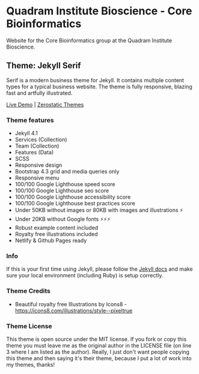 # Quadram Institute Bioscience - Core Bioinformatics

Website for the Core Bioinformatics group at the Quadram Institute Bioscience.

## Theme: Jekyll Serif

Serif is a modern business theme for Jekyll. It contains multiple content types for a typical business website. The theme is fully responsive, blazing fast and artfully illustrated.

[Live Demo](https://jekyll-serif.netlify.app/) | 
[Zerostatic Themes](https://www.zerostatic.io)

### Theme features

- Jekyll 4.1
- Services (Collection)
- Team (Collection)
- Features (Data)
- SCSS
- Responsive design
- Bootstrap 4.3 grid and media queries only
- Responsive menu
- 100/100 Google Lighthouse speed score
- 100/100 Google Lighthouse seo score
- 100/100 Google Lighthouse accessibility score
- 100/100 Google Lighthouse best practices score
- Under 50KB without images or 80KB with images and illustrations ⚡
- Under 20KB without Google fonts ⚡⚡⚡
- Robust example content included
- Royalty free illustrations included
- Netlify & Github Pages ready

### Info
 
If this is your first time using Jekyll, please follow the [Jekyll docs](https://jekyllrb.com/docs/installation/) and make sure your local environment (including Ruby) is setup correctly.

### Theme Credits

- Beautiful royalty free Illustrations by Icons8 - https://icons8.com/illustrations/style--pixeltrue


### Theme License

This theme is open source under the MIT license. If you fork or copy this theme you must leave me as the original author in the LICENSE file (on line 3 where I am listed as the author). Really, I just don't want people copying this theme and then saying it's their theme, because I put a lot of work into my themes, thanks!
